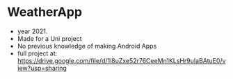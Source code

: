 # WeatherApp

- year 2021.
- Made for a Uni project
- No previous knowledge of making Android Apps
- full project at:  https://drive.google.com/file/d/1l8uZxe52r76CeeMn1KLsHr9uIaBAtuE0/view?usp=sharing
